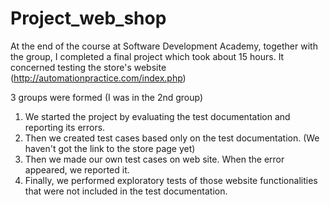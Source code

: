 # Project_web_shop

At the end of the course at Software Development Academy, together with the group, I completed a final project which took about 15 hours. It concerned testing the store's website (http://automationpractice.com/index.php)

3 groups were formed (I was in the 2nd group)

1) We started the project by evaluating the test documentation and reporting its errors.
2) Then we created test cases based only on the test documentation. (We haven't got the link to the store page yet)
3) Then we made our own test cases on web site. When the error appeared, we reported it.
4) Finally, we performed exploratory tests of those website functionalities that were not included in the test documentation.

